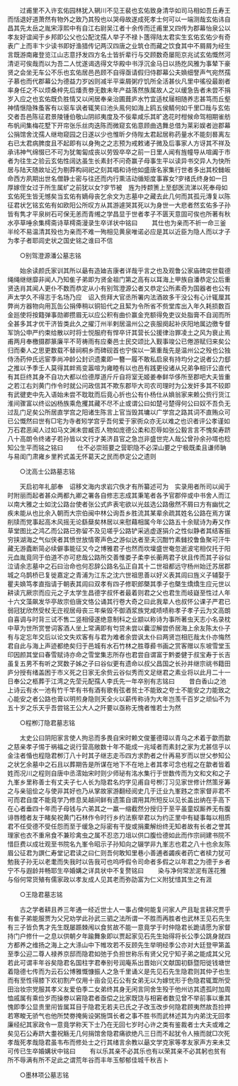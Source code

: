 <!-- { "loadSidebar": true } -->
　　过甫里不入许玄佑园林犹入辋川不见王裴也玄佑致身清华如司马相如吾丘寿王而恬退好道萧然有物外之致乃其殁也以哭母故遂成死孝士何可以一端测哉玄佑讳自昌其先太岳之胤宋淳熙中有自江右尉吴江者十余传而迁甫里又四传为郡幕怡泉公以孝友好谊闻于乡邦即公父也公配沈孺人举子不禄卜簉得陆太君实生玄佑玄佑少有奇表广上而丰卞少读书即好渔猎传记两汉四唐之业筑仓而藏之饮食其中不屑屑为经生言既游南雍登览江山志意抒发四方名士皆折辈行与交顾数奇屡阨京兆试玄佑慨然河清讵可俟哉而以为吾二人忧遂谒选得文华殿中书浮沉金马日以扬扢风雅为事辇下豪贤之会坐无车公不乐也玄佑居邑邑顾不自得亟请假归侍郡幕公夫媍细詧声气宛然孺子慕也而代郡幕公为德益力岁凶则减半平粜屑粥疗饥所全活甚伙凡里中徭役最剧者率身任之不以烦桑梓先后燔责劵无数未年产益落然族属故人之以缓急告者未尝不捐岁入应之也玄佑既负胜情又以闲居奉亲治圃葺庐水竹宜适杖屦相随养志甚笃而丘壑神情惬隐殊蚤客有以驱车讽者辄笑曰池头鳯何如海上鸥五侯鲭何如千里□哉与玄佑交者吾邑陈征君景陵锺伯敬山阴祁夷度及不佞辈咸乐其旷逸花时柑候命驾相期雀舫布帆间集梅花墅下开帘张乐丝肉迭陈而微窥玄佑意顾曲选舞总借为莱彩娱者迨郡幕公捐馆舍沈孺人继圽窥园之日遂以少也惟昕夕侍陛太君起居称药量水不能刻晷离左右已太君病脾度且不起即有以身殉之之志预为戒敕诸子微及后事家人方讶其不祥及承讳神气绵惙已不可为犹匍匐成丧以劳毁卒卒之前一日里人闻有旌幢导从喧阗于市者为往生之验云玄佑性阔达虽生长素封不问奇赢子母事生平以读异书交异人为快所居与陆天随故址近为剔莽构祠祀之刻其唱和诗他如盛唐名家集行世者多出其校雠皈命西方夙期出世名僧静士密与往还而内行熏洁动循矩度事寡女?穸禇氏终身如一日厚嫁侄女过于所生属纩之前犹以女?穸节被　旌为抟颣箦上至郄医流涕以死奉母如玄佑死生皆无憾矣当玄佑有嫡母丧乞余文为志墓中之藏去此几何而其孤元漙复以陈征君状乞铭玄佑有如欧阳公所叹方从其游遽哭其死以为身世一大悲者然玄佑多子孙皆有隽才平泉树石可保无恙而青缃之学昌显于世者孝子不匮天意固可俟也所著有秋水亭草唾余集樗斋诗草樗斋漫录生卒详状中铭曰 
　　其仕也为亲而不祈一命三釜半纶不易温清其殁也为亲而不难一殉相见黄泉唯诺必应是其以近臣为隐人而以才子为孝子者耶闾史状之国史铭之谁曰不信 

　　○别驾澄源潘公墓志铭 

　　始余读颜氏家训其所以朂有造廸吉康者详哉乎言之也及观鲁公家庙碑奕世载德绳绳继继靡非闻人乃知隹子弟即为贤金祖门第之高有以耳海上甲族自潘恭定公后重贤迭肖其闻人更仆不数而恭定从小有别驾澄源公者又恭定公所素奇为国器者也公有声太学久不得志于名场乃应　诏入赀拜大官丞所署内法酒故多干没公有心计辄厘其弊尚方器物向用瓦缶公捐俸稍以铜铅代之且絜为令所省不赀堂库出入年久耗损数百金廵使将按籍弹事勋卿攒眉无以应公积有曲价赢金充额得免吏议处脂膏不自润而所全甚多其才优干济皆类此久之擢汀州半剌居温州公之丧服阕起补庆阳地属边徼专督军饷公申严约束给散以时将士悦服府有悍卒讦其营长公援律治罪凌土之风为衰止焉甫两月奉檄摄郡篆廉平不苛祷雨有应秦邑士民交颂比入觐事竣公已倦游赋归来矣公归而秦人之思更数载不替祠桐乡而碑砚首也宁俟以一第重哉先是温州公之殁也公独侍汤药仲氏远宦季尚冲龄公封识遗橐即一簪一履不敢私启泉有持均分之说者公力郄之推以予季壬人莫得其衅焉变嚣喧为雍睦有以也邑有践更役诸从兄弟争相讦公直代有其巨终其身不自功大都以俭德厚道斤斤自将室无姬姜奉鲜华侈所至郡吧大夫皆重之若江右刘黄门作令时就公问政信其不欺东郡毕大司农司理时为公发奸多其不较即有武徤吏中先入语始未尝不耽耽而后竟心折也公有仆杨仕从媍翁家来赖公赀行货江淮间骤富以终讼凶杨族乘危攫其藏不尽不止或谓公曰如楚弓楚得何公曰奴不吾负无过乱门足矣公所居直学宫之阳诸生陈言上官当毁其墉以广学宫之路其词不直贿众可已公慨然曰世有□宅为寺者矧学宫乎吾何爱于家衖众亦无以难之也识者评公孝谨如万石君恶闻人过如马文渊未尝臧否人物如庞德公柔和忍辱如张公毅言言不愧矣寿跻八十高朗令终诸子若孙皆以文行才美济县官之急岂非盛世完人哉公曾孙余孙壻也稔知公生平而铭之铭曰 
　　仕不必崇班要之营职隐不必深山要之宁极既柔且谦师聃与易闺门肃雍乡里矜式盖无怀葛天之民而恭定公之遗则 

　　○沈高士公路墓志铭 

　　天启初年礼部奉　诏移文海内求岩穴佚才有所纂述可为　实录用者所司以闻于时附丽而起者甚众两都九卿之署各自修志志成其秉笔者各予官郡倅或中书舍人而江以南大雅之士如沈公路台使者张公式庐表宅欲以光兹选公路傲然不屑曰方有幽忧之疾未能从也比余入朝而大宗伯闽中林公询吾乡胜流其某辈余疏其姓名公路在焉方谋削牍而党事起高木风摇无论繇蘖矣林居以来慰藉相属今年公路五十余赋诗为寿又作草堂图比之鸿乙而公路已弥留不及见嗟乎公路铲采逃虚遂狷介之性似静者其结客振穷挟湖海之气似侠者其愤世放情寄声色之游似达者至夫沉酣竹素雠挍鲁鱼聚可汗牛藏无游蠹断简必续僻事能征又今之博雅君子也然而坎壈盛世奄忽逝波宅相仅托于阳元血胤竟同于伯道不亦可悲哉公路所交善惟娄子柔李长蘅两君子状且传而其子谷似泣请余志墓中之石曰治命也何忍辞公路名弘正自其十二世祖都远守杨州始迁苏居郡城之乌鹊桥已复徙嘉定之青浦为江东之沈六世祖思善以好义表其闾曰旌义子辅娶于瞿夫媍笃孝直指请于朝表其闾曰双孝有四子修职郎槩其季子也槩生燆燆生应元世以耕读亢厥宗而应元之子太学生昌德字叔怀者最着则君之父也君生而岐嶷至性过人年十六文藻飙发华亭故宗伯唐文恪公诵其行卷大奇之曰此我辈人也叔怀公课子严君已弱冠犹欣然受杖无迕视居母丧三年柴毁不御酒浆族党咸啧啧称孝子孝子云为文高朗自喜调与时背三试不售二竖相侵遂绝意制科之业颛以称诗为事所著虫天志小名录枕中草为世所赏誉词客酒人坐上常满即有匄贷未尝以囊涩解尝侨居海上余友陈太仆子有与定忘年交后以论文失欢客有与君为难者余尝讽太仆曰两贤岂相厄哉太仆亦悔然君自此与海上声迹都绝矣归于邑城有水石竹林之胜尊彛书画之赏客赠以东坡雪堂玉印因颜其堂曰春雪赋诗亦命之雪堂集志所存也君尝自谓富于黔娄健于叔宝寿于长吉虽复五男不有听之冥数子姊之子曰谷似更有遗命以叔父昌国之长孙并继宗祧书籍田庐分授有绪盖困于市义死之日家无余赀云谷似秀而文足继君之素业将以此月二十一日奉公之柩葬于江湾之先茔元配孺人李氏先一年卒别有志铭曰 
　　昔白香山之池上诗云有水一池有竹千竿有书有酒有歌有弦者贫士不能致之夸士不能安之力能致之心能安之者公路也膏以明煎身隐则天全火以薪传称诗为大年岂羡千百岁之顽仙不为五十岁之乐天乎吾尝铭王公大人之阡要以亟称无愧者惟若士为然 

　　○程栁汀隐君墓志铭 

　　太史公曰阴阳家言使人拘忌而多畏自宋时赖文俊董德璋以青乌之术着于歙而歙之慈亲孝子惕于祸福之说行营高敞数十年不能成一兆域者而素封之家为尤甚信乎以金注者惛也程隐君栁汀八十时其子继志走币四方求酌者之什再易岁而以世父参知公之状乞余墓中之石且以葬期告是所谋在地下不在地上者其孝可念也程之在歙者皆着姓而况川之程则自唐中丞澐始宋时则少师珌有洺水集行于世数传而为文和文和之子九峯乡里称善士有丈夫子七人长为隐君名灼字见甫自号栁汀习见家世修计然策牙筹之与亲驵侩之与使非其好也乃从掌故家游翻经阅史几于迁业九峯韪之柰家督非君不可而君自度不能竟学乃修息吴越间鲜有遗策自谓用其所短反以见长盖出纳在手高下在心者垂四十年而子母钱与六弟其之一羸一缩截然分授归于至平虽童奴厮养无有腹诽唇稽者友于睹矣祝黄门石林作令时行乡约法察举君以为约正里中有疑事每以相质君不任受德不受任怨而至于缓急之际密有干旋或捐橐解纷终无知者故有长者之誉其理家也衣不重帛食不兼珍禽虫之属不忍恣刀俎以供口腹俭德如此而作宗祠建书院不惜巨费以成壮观至书院名九峯令昭示子孙知向之辍学非九峯志也君之八十也余友陈眉公征君为譔仁寿堂记君读之曰仁则吾何敢知里巷小善逋者蠲疾者药亡者椟力犹可勉我子孙无以老耄而失我时以告我可也呜呼假令司命者多假之以年君之为德于乡者宁不与遐龄并畅耶生卒婚媾之详具状中不复赘铭曰 
　　染与净何常淤泥有莲花雅与俗何常货殖有儒家政以孝友成人见其老而弥劭富为仁义附犹惜其生之有涯 

　　○王隐君墓志铭 

　　古之学者耕且养三年通一经近世士人一事占俾何能复问家人产且耻言耕况贾乎有隹子弟能服贾为父兄劝学此孙武三驷之法所谓一不胜而再胜者也武林王见石先生有三子皆负隽才先生既屡踬棘闱以食贫故不能一意竟学于时仲隐君长跪请愿为家督持门户修什一之息以供朝夕年踰舞象即以贾起家见石先生始得将长公季公跳身就四方都养之维扬之海上之大涤山中下帷攻若不反顾先生举明经季公亦对大廷登甲第盖至季公迎二尊人禄养京邸而隐君如弛于负担世称乐有贤父兄宁知子弟之能成其父兄若此可谓丰年谷矣隐君名国柱字君奉别号润庵系出晋始兴文献国初繇暨阳徙钱塘世着隐德七传而为云石公博雅慨慷振人之急千里诵义是先见石先生隐君则其仲子也生而有至性得膝下欢初割产仅用十亩会见石公有女弟无以为嫁忧形于色隐君辄鬻所受田治妆宗党服其孝义友爱伯季二女弟终其身无闲言同舍生殁于他州访其遗孤时加周恤戚属有乘俭岁而操劵以窘隐君者亟偿之比家既饶与相窘者数见曾不举前事以重其愧即季公显贵里闬皆属耳目于隐君无若夫已氏之子改玉改步何隐君顾夷然故吾捡押若寒畯无骄气也他所焚劵掩胔设粥施饵长者之事不胜书而武林述其为内弟沈无回孝廉经纪其家政令一意竟学称天下士乃在无回七岁时心许之类有鉴裁者士大夫或难之矣见石公寿跻大耋祝觞无几何捐馆舍隐君痛欲绝凡三日而不起犹令人掖而就□次死孝哉死孝哉隐君虽韦布而修处士之行其绪言余教以朂文学克家等孝友家声方来未艾可传已生卒婚媾状中铭曰 
　　有以乐其亲不必其乐也有以荣其亲不必其躬也贫有所不辱满有所不足此之谓荒年谷而丰年玉郁郁佳城千秋吉卜 

　　○墨林项公墓志铭 

